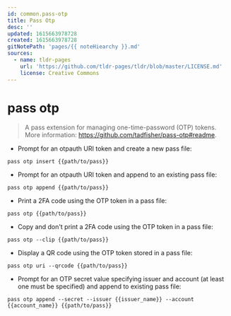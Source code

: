 ```yaml
---
id: common.pass-otp
title: Pass Otp
desc: ''
updated: 1615663978728
created: 1615663978728
gitNotePath: 'pages/{{ noteHiearchy }}.md'
sources:
  - name: tldr-pages
    url: 'https://github.com/tldr-pages/tldr/blob/master/LICENSE.md'
    license: Creative Commons
---
```

# pass otp

> A pass extension for managing one-time-password (OTP) tokens.
> More information: <https://github.com/tadfisher/pass-otp#readme>.

- Prompt for an otpauth URI token and create a new pass file:

`pass otp insert {{path/to/pass}}`

- Prompt for an otpauth URI token and append to an existing pass file:

`pass otp append {{path/to/pass}}`

- Print a 2FA code using the OTP token in a pass file:

`pass otp {{path/to/pass}}`

- Copy and don't print a 2FA code using the OTP token in a pass file:

`pass otp --clip {{path/to/pass}}`

- Display a QR code using the OTP token stored in a pass file:

`pass otp uri --qrcode {{path/to/pass}}`

- Prompt for an OTP secret value specifying issuer and account (at least one must be specified) and append to existing pass file:

`pass otp append --secret --issuer {{issuer_name}} --account {{account_name}} {{path/to/pass}}`


